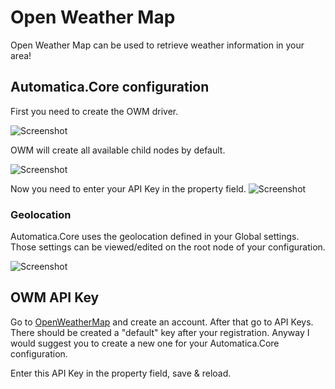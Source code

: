 # Open Weather Map
Open Weather Map can be used to retrieve weather information in your area!

## Automatica.Core configuration
First you need to create the OWM driver.

![Screenshot](~/images/owm/Screenshot_1.png)

OWM will create all available child nodes by default.

![Screenshot](~/images/owm/Screenshot_2.png)


Now you need to enter your API Key in the property field.
![Screenshot](~/images/owm/Screenshot_3.png)


### Geolocation
Automatica.Core uses the geolocation defined in your Global settings. Those settings can be viewed/edited on the root node of your configuration.

![Screenshot](~/images/owm/Screenshot_4.png)


## OWM API Key
Go to [OpenWeatherMap](https://openweathermap.org/) and create an account. After that go to API Keys. There should be created a "default" key after your registration. Anyway I would suggest you to create a new one for your Automatica.Core configuration.

Enter this API Key in the property field, save & reload.